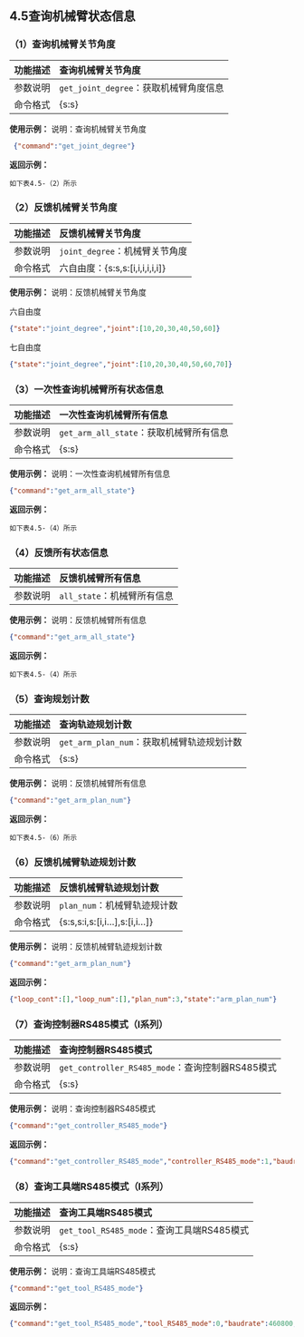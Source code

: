 
## 4.5查询机械臂状态信息

### （1）查询机械臂关节角度

| 功能描述 | 查询机械臂关节角度                    |
| :--- | :--------------------------- |
| 参数说明 | `get_joint_degree`：获取机械臂角度信息 |
| 命令格式 | {s\:s}                       |

**使用示例：**
说明：查询机械臂关节角度

```json
 {"command":"get_joint_degree"}
```

**返回示例：**

    如下表4.5-（2）所示

### （2）反馈机械臂关节角度

| 功能描述 | 反馈机械臂关节角度                    |
| :--- | :--------------------------- |
| 参数说明 | `joint_degree`：机械臂关节角度       |
| 命令格式 | 六自由度：{s\:s,s:\[i,i,i,i,i,i]} |

**使用示例：**
说明：反馈机械臂关节角度

六自由度

```json
{"state":"joint_degree","joint":[10,20,30,40,50,60]}  
```

七自由度

```json
{"state":"joint_degree","joint":[10,20,30,40,50,60,70]}
```

### （3）一次性查询机械臂所有状态信息

| 功能描述 | 一次性查询机械臂所有信息                  |
| :--- | :---------------------------- |
| 参数说明 | `get_arm_all_state`：获取机械臂所有信息 |
| 命令格式 | {s\:s}                        |

**使用示例：**
说明：一次性查询机械臂所有信息

```json
{"command":"get_arm_all_state"}
```

**返回示例：**

    如下表4.5-（4）所示

### （4）反馈所有状态信息

| 功能描述 | 反馈机械臂所有信息           |
| :--- | :------------------ |
| 参数说明 | `all_state`：机械臂所有信息 |

**使用示例：**
说明：反馈机械臂所有信息

```json
{"command":"get_arm_all_state"}
```

**返回示例：**

    如下表4.5-（4）所示

### （5）查询规划计数

| 功能描述 | 查询轨迹规划计数                       |
| :--- | :----------------------------- |
| 参数说明 | `get_arm_plan_num`：获取机械臂轨迹规划计数 |
| 命令格式 | {s\:s}                         |

**使用示例：**
说明：反馈机械臂所有信息

```json
{"command":"get_arm_plan_num"}
```

**返回示例：**

    如下表4.5-（6）所示

### （6）反馈机械臂轨迹规划计数

| 功能描述 | 反馈机械臂轨迹规划计数                     |
| :--- | :------------------------------ |
| 参数说明 | `plan_num`：机械臂轨迹规计数             |
| 命令格式 | {s\:s,s\:i,s:\[i,i…],s:\[i,i…]} |

**使用示例：**
说明：反馈机械臂轨迹规划计数

```json
{"command":"get_arm_plan_num"}
```

**返回示例：**

```json
{"loop_cont":[],"loop_num":[],"plan_num":3,"state":"arm_plan_num"}
```

### （7）查询控制器RS485模式（I系列）

| 功能描述 | 查询控制器RS485模式                             |
| :--- | :--------------------------------------- |
| 参数说明 | `get_controller_RS485_mode`：查询控制器RS485模式 |
| 命令格式 | {s\:s}                                   |

**使用示例：**
说明：查询控制器RS485模式

```json
{"command":"get_controller_RS485_mode"}
```

**返回示例：**

```json
{"command":"get_controller_RS485_mode","controller_RS485_mode":1,"baudrate":460800,"modbus_timeout":1}
```

### （8）查询工具端RS485模式（I系列）

| 功能描述 | 查询工具端RS485模式                       |
| :--- | :--------------------------------- |
| 参数说明 | `get_tool_RS485_mode`：查询工具端RS485模式 |
| 命令格式 | {s\:s}                             |

**使用示例：**
说明：查询工具端RS485模式

```json
{"command":"get_tool_RS485_mode"}
```

**返回示例：**

```json
{"command":"get_tool_RS485_mode","tool_RS485_mode":0,"baudrate":460800,"modbus_timeout":1}
```
